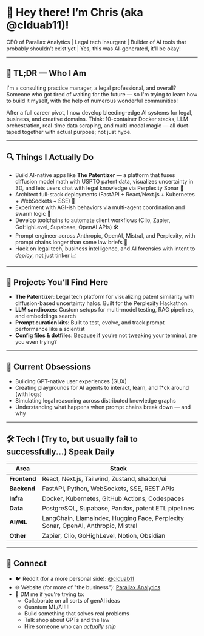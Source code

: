 # 👋 Hey there! I’m Chris (aka @clduab11)!
CEO of Parallax Analytics | Legal tech insurgent | Builder of AI tools that probably shouldn’t exist yet | Yes, this was AI-generated, it'll be okay!

---

## 🧠 TL;DR — Who I Am

I'm a consulting practice manager, a legal professional, and overall? Someone who got tired of waiting for the future — so I'm trying to learn how to build it myself, with the help of numerous wonderful communities!

After a full career pivot, I now develop bleeding-edge AI systems for legal, business, and creative domains. Think: 10-container Docker stacks, LLM orchestration, real-time data scraping, and multi-modal magic — all duct-taped together with actual purpose; not just hype.

---

## 🔍 Things I Actually Do

- Build AI-native apps like **The Patentizer** — a platform that fuses diffusion model math with USPTO patent data, visualizes uncertainty in 3D, and lets users chat with legal knowledge via Perplexity Sonar 🧠
- Architect full-stack deployments (FastAPI + React/Next.js + Kubernetes + WebSockets + SSE) 🧱
- Experiment with AGI-ish behaviors via multi-agent coordination and swarm logic 🤖
- Develop toolchains to automate client workflows (Clio, Zapier, GoHighLevel, Supabase, OpenAI APIs) 🛠️
- Prompt engineer across Anthropic, OpenAI, Mistral, and Perplexity, with prompt chains longer than some law briefs 🧪
- Hack on legal tech, business intelligence, and AI forensics with intent to *deploy*, not just tinker 📈

---

## 🚀 Projects You’ll Find Here

- **The Patentizer**: Legal tech platform for visualizing patent similarity with diffusion-based uncertainty halos. Built for the Perplexity Hackathon.
- **LLM sandboxes**: Custom setups for multi-model testing, RAG pipelines, and embeddings search
- **Prompt curation kits**: Built to test, evolve, and track prompt performance like a scientist
- **Config files & dotfiles**: Because if you’re not tweaking your terminal, are you even trying?

---

## 🧠 Current Obsessions

- Building GPT-native user experiences (GUX)
- Creating playgrounds for AI agents to interact, learn, and f*ck around (with logs)
- Simulating legal reasoning across distributed knowledge graphs
- Understanding what happens when prompt chains break down — and why

---

## 🛠️ Tech I (Try to, but usually fail to successfully...) Speak Daily

| Area | Stack |
|------|-------|
| **Frontend** | React, Next.js, Tailwind, Zustand, shadcn/ui |
| **Backend** | FastAPI, Python, WebSockets, SSE, REST APIs |
| **Infra** | Docker, Kubernetes, GitHub Actions, Codespaces |
| **Data** | PostgreSQL, Supabase, Pandas, patent ETL pipelines |
| **AI/ML** | LangChain, LlamaIndex, Hugging Face, Perplexity Sonar, OpenAI, Anthropic, Mistral |
| **Other** | Zapier, Clio, GoHighLevel, Notion, Obsidian |

---

## 🤝 Connect

- 🐦 Reddit (for a more personal side): [@clduab11](https://www.reddit.com/u/clduab11)
- 🌐 Website (for more of "the business"): [Parallax Analytics]([https://your-site-here.com](https://www.linkedin.com/company/parallax-analytics/))
- 📨 DM me if you're trying to:
  - Collaborate on all sorts of genAI ideas
  - Quantum ML/AI!!!!
  - Build something that solves real problems
  - Talk shop about GPTs and the law
  - Hire someone who can *actually ship*
